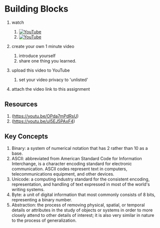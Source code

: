 # Building Blocks


1. watch 
	1. [![YouTube](https://i.ytimg.com/vi/g5SqzUcYk64/default.jpg)](https://www.youtube.com/watch?v=g5SqzUcYk64)
	1. [![YouTube](https://i9.ytimg.com/vi/8BPllmrS12k/mqdefault.jpg)](https://youtu.be/8BPllmrS12k)
	
1. create your own 1 minute video 
	1. introduce yourself
	2. share one thing you learned.
1. upload this video to YouTube 
	1. set your video privacy to 'unlisted'
1. attach the video link to this assignment

## Resources
1. (https://youtu.be/OPda7mPdRsU)
1. (https://youtu.be/uI5EJ5PAxF4)

## Key Concepts
1. Binary: a system of numerical notation that has 2 rather than 10 as a base.
1. ASCII: abbreviated from American Standard Code for Information Interchange, is a character encoding standard for electronic communication. ASCII codes represent text in computers, telecommunications equipment, and other devices.
1. Unicode: a computing industry standard for the consistent encoding, representation, and handling of text expressed in most of the world's writing systems.
1. Byte: a unit of digital information that most commonly consists of 8 bits, representing a binary number.
1. Abstraction: the process of removing physical, spatial, or temporal details or attributes in the study of objects or systems in order to more closely attend to other details of interest; it is also very similar in nature to the process of generalization.
